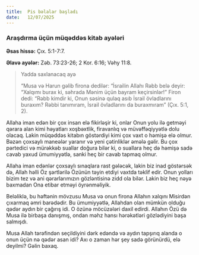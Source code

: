 ```yaml
---
title:  Pis bəlalar başladı
date:   12/07/2025
---
```


### Araşdırma üçün müqəddəs kitab ayələri

**Əsas hissə:** Çıx. 5:1-7:7.

**Əlavə ayələr:** Zəb. 73:23-26; 2 Kor. 6:16; Vəhy 11:8.

> <p>Yadda saxlanacaq ayə</p>
> “Musa və Harun gəlib firona dedilər: “İsrailin Allahı Rəbb belə deyir: “Xalqımı burax ki, səhrada Mənim üçün bayram keçirsinlər!” Firon dedi: “Rəbb kimdir ki, Onun səsinə qulaq asıb İsrail övladlarını buraxım? Rəbbi tanımıram, İsrail övladlarını da buraxmıram” (Çıx. 5:1, 2).

Allaha iman edən bir çox insan elə fikirləşir ki, onlar Onun yolu ilə getməyi qərara alan kimi həyatları xoşbəxtlik, firavanlıq və müvəffəqiyyətlə dolu olacaq. Lakin müqəddəs kitabın göstərdiyi kimi çox vaxt o həmişə elə olmur. Bəzən çoxsaylı maneələr yaranır və yeni çətinliklər əmələ gəlir. Bu çox pərtedici və mürəkkəb suallar doğura bilər ki, o suallara heç də həmişə sadə cavab yaxud ümumiyyətlə, sanki heç bir cavab tapmaq olmur.

Allaha iman edənlər çoxsaylı sınaqlara rast gələcək, lakin biz inad göstərsək də, Allah həlli Öz şərtlərilə Özünün təyin etdiyi vaxtda təklif edir. Onun yolları bizim tez və ani qərarlarımızın gözləntisinə zidd ola bilər. Lakin biz heç nəyə baxmadan Ona etibar etməyi öyrənməliyik.

Beləliklə, bu həftənin mövzusu Musa və onun firona Allahın xalqını Misirdən çıxarmaq əmri barədədir. Bu ümumiyyətlə, Allahdan olan mümkün olduğu qədər aydın bir çağırış idi. O özünə möcüzələri daxil edirdi. Allahın Özü də Musa ilə birbaşa danışmış, ondan məhz hansı hərəkətləri gözlədiyini başa salmışdı.

Musa Allah tərəfindən seçildiyini dərk edəndə və aydın tapşırıq alanda o onun üçün nə qədər asan idi? Axı o zaman hər şey sadə görünürdü, elə deyilmi? Gəlin baxaq.